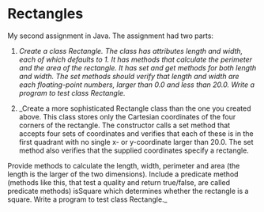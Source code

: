 # Rectangles
My second assignment in Java. The assignment had two parts:

1. _Create a class Rectangle. The class has attributes length and width, each of which defaults to 1. It has methods that calculate the perimeter and the area of the rectangle. It has set and get methods for both length and width. The set methods should verify that length and width are each floating-point numbers, larger than 0.0 and less than 20.0. Write a program to test class Rectangle._

2. _Create a more sophisticated Rectangle class than the one you created above. This class stores only the Cartesian coordinates of the four corners of the rectangle. The constructor calls a set method that accepts four sets of coordinates and verifies that each of these is in the first quadrant with no single x- or y-coordinate larger than 20.0. The set method also verifies that the supplied coordinates specify a rectangle.

Provide methods to calculate the length, width, perimeter and area (the length is the larger of the two dimensions). Include a predicate method (methods like this, that test a quality and return true/false, are called predicate methods) isSquare which determines whether the rectangle is a square. Write a program to test class Rectangle._

